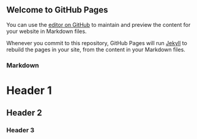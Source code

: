 ## Welcome to GitHub Pages

You can use the [editor on GitHub](https://github.com/hyfzzb/boz.github.io/edit/gh-pages/index.md) to maintain and preview the content for your website in Markdown files.

Whenever you commit to this repository, GitHub Pages will run [Jekyll](https://jekyllrb.com/) to rebuild the pages in your site, from the content in your Markdown files.

### Markdown



# Header 1
## Header 2
### Header 3
